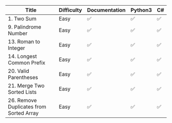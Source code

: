| Title | Difficulty | Documentation | Python3 | C# |
| ----- | ---------- | ------------- | ------- | -- |
| 1. Two Sum | Easy | ✅ | ✅ | ✅ |
| 9. Palindrome Number | Easy| ✅ | ✅ | ✅ |
| 13. Roman to Integer | Easy| ✅ | ✅ | ✅ |
| 14. Longest Common Prefix | Easy| ✅ | ✅ | ✅ |
| 20. Valid Parentheses | Easy | ✅ | ✅ | ✅ |
| 21. Merge Two Sorted Lists | Easy | ✅ | ✅ | ✅ |
| 26. Remove Duplicates from Sorted Array | Easy | ✅ | ✅ | ✅ |
